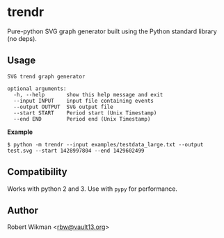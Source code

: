 # trendr
Pure-python SVG graph generator built using the Python standard library (no deps).

Usage
---
```
SVG trend graph generator

optional arguments:
  -h, --help       show this help message and exit
  --input INPUT    input file containing events
  --output OUTPUT  SVG output file
  --start START    Period start (Unix Timestamp)
  --end END        Period end (Unix Timestamp)
```


**Example**
```
$ python -m trendr --input examples/testdata_large.txt --output test.svg --start 1428997804 --end 1429602499
```

Compatibility
---
Works with python 2 and 3. Use with `pypy` for performance. 


Author
---
Robert Wikman \<rbw@vault13.org\>
